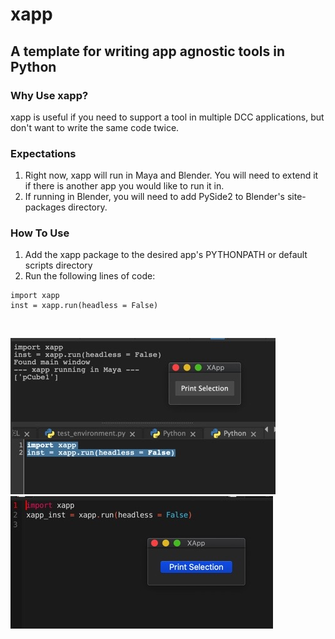 # xapp
## A template for writing app agnostic tools in Python

### Why Use xapp?
xapp is useful if you need to support a tool in multiple DCC applications, but don't want to write the same code twice.

### Expectations
1. Right now, xapp will run in Maya and Blender. You will need to extend it if there is another app you would like to run it in.
2. If running in Blender, you will need to add PySide2 to Blender's site-packages directory.

### How To Use
1. Add the xapp package to the desired app's PYTHONPATH or default scripts directory
2. Run the following lines of code:
```
import xapp
inst = xapp.run(headless = False)
```
&nbsp;

![Maya](docs/images/example_maya_02.jpeg)
![Blender](docs/images/example_blender_02.jpeg)
